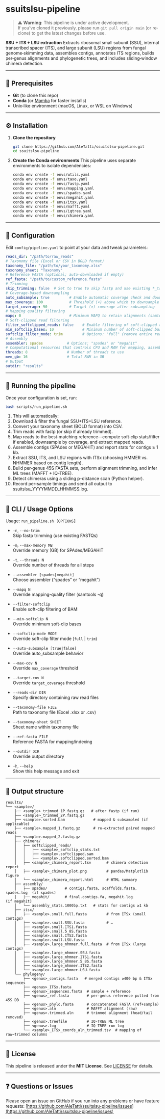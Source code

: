 # ssuitslsu-pipeline

> ⚠️ **Warning:** This pipeline is under active development.  
> If you’ve cloned it previously, please run `git pull origin main` (or re‐clone) to get the latest changes before use.

**SSU + ITS + LSU extraction**
Extracts ribosomal small subunit (SSU), internal transcribed spacer (ITS), and large subunit (LSU) regions from fungal genome‐skimming data, assembles contigs, annotates ITS regions, builds per‐genus alignments and phylogenetic trees, and includes sliding‐window chimera detection.

---

## 🔧 Prerequisites

* **Git** (to clone this repo)
* **Conda** (or [Mamba](https://mamba.readthedocs.io/) for faster installs)
* Unix‐like environment (macOS, Linux, or WSL on Windows)

---

## ⚙️ Installation

1. **Clone the repository**

   ```bash
   git clone https://github.com/AleTatti/ssuitslsu-pipeline.git
   cd ssuitslsu-pipeline
   ```

2. **Create the Conda environments**
   This pipeline uses separate environments to isolate dependencies:

   ```bash
   conda env create -f envs/utils.yaml
   conda env create -f envs/taxo.yaml
   conda env create -f envs/fastp.yaml
   conda env create -f envs/mapping.yaml
   conda env create -f envs/spades.yaml
   conda env create -f envs/megahit.yaml
   conda env create -f envs/itsx.yaml
   conda env create -f envs/mafft.yaml
   conda env create -f envs/iqtree.yaml
   conda env create -f envs/chimera.yaml
   ```

---

## 📝 Configuration

Edit `config/pipeline.yaml` to point at your data and tweak parameters:

```yaml
reads_dir: "/path/to/raw_reads"
# Taxonomy file (Excel or CSV in BOLD format)
taxonomy_file: "/path/to/your_taxonomy.xlsx"
taxonomy_sheet: "Taxonomy"
# Reference FASTA (optional; auto-downloaded if empty)
ref_fasta: "/path/to/custom_reference.fasta"
# Trimming
skip_trimming: false  # Set to true to skip fastp and use existing *_trimmed FASTQs
# Coverage-based downsampling
auto_subsample: true         # Enable automatic coverage check and downsampling
max_coverage: 100            # Threshold (×) above which to downsample
target_coverage: 90          # Target (×) coverage after subsampling
# Mapping quality filtering
mapq: 0                      # Minimum MAPQ to retain alignments (samtools -q)
# Soft-clipped read filtering
filter_softclipped_reads: false    # Enable filtering of soft-clipped reads
min_softclip_bases: 10             # Minimum number of soft-clipped bases to trigger filtering
softclip_filter_mode: trim         # Options: "full" (remove entire read) or "trim" (trim softclipped ends only)
# Assembly
assembler: spades           # Options: "spades" or "megahit"
# Computational resources that controls CPU and RAM for mapping, assembly, alignment, and tree building.
threads: 8                  # Number of threads to use
mem_gb: 16                  # Total RAM in GB
# Output
outdir: "results"
```

---

## 🚀 Running the pipeline

Once your configuration is set, run:

```bash
bash scripts/run_pipeline.sh
```

1. This will automatically:
2. Download & filter the fungal SSU+ITS+LSU reference.
3. Convert your taxonomy sheet (BOLD format) into CSV.
4. Trim reads with fastp (or skip if already trimmed).
5. Map reads to the best‐matching reference—compute soft‐clip stats/filter if enabled, downsample by coverage, and extract mapped reads.
6. Assemble contigs (SPAdes or MEGAHIT) and report stats for contigs ≥ 1 kb.
7. Extract SSU, ITS, and LSU regions with ITSx (choosing HMMER vs. NHMMER based on contig length).
8. Build per‐genus 45S FASTA sets, perform alignment trimming, and infer ML trees (MAFFT + IQ-TREE).
9. Detect chimeras using a sliding p-distance scan (Python helper).
10. Record per‐sample timings and send all output to ssuitslsu_YYYYMMDD_HHMMSS.log.

---


## 🔧 CLI / Usage Options

Usage: `run_pipeline.sh [OPTIONS]`

- `-n`, `--no-trim`  
  Skip fastp trimming (use existing FASTQs)

- `-m`, `--max-memory MB`  
  Override memory (GB) for SPAdes/MEGAHIT

- `-t`, `--threads N`  
  Override number of threads for all steps

- `--assembler [spades|megahit]`  
  Choose assembler (“spades” or “megahit”)

- `--mapq N`  
  Override mapping-quality filter (samtools -q)

- `--filter-softclip`  
  Enable soft-clip filtering of BAM

- `--min-softclip N`  
  Override minimum soft-clip bases

- `--softclip-mode MODE`  
  Override soft-clip filter mode (`full` | `trim`)

- `--auto-subsample [true|false]`  
  Override auto_subsample behavior

- `--max-cov N`  
  Override `max_coverage` threshold

- `--target-cov N`  
  Override `target_coverage` threshold

- `--reads-dir DIR`  
  Specify directory containing raw read files

- `--taxonomy-file FILE`  
  Path to taxonomy file (Excel .xlsx or .csv)

- `--taxonomy-sheet SHEET`  
  Sheet name within taxonomy file

- `--ref-fasta FILE`  
  Reference FASTA for mapping/indexing

- `--outdir DIR`  
  Override output directory

- `-h`, `--help`  
  Show this help message and exit

---

## 📂 Output structure

```
results/
└── <sample>/
    ├── <sample>_trimmed_1P.fastq.gz   # after fastp (if run)
    ├── <sample>_trimmed_2P.fastq.gz
    ├── <sample>.sorted.bam             # mapped & subsampled (if applicable)
    ├── <sample>.mapped_1.fastq.gz      # re-extracted paired mapped reads
    ├── <sample>.mapped_2.fastq.gz
    ├── chimera/
    │   ├── softclipped_reads/
    │   │   ├── <sample>_softclip_stats.txt
    │   │   ├── <sample>.softclipped.sam
    │   │   ├── <sample>.softclipped.sorted.bam
    │   ├── <sample>_chimera_report.tsv       # chimera detection report
    │   ├── <sample>_chimera_plot.png         # pandas/Matplotlib figure
    │   └── <sample>_chimera_report.html      # HTML summary
    ├── assembly/
    │   ├── spades/        # contigs.fasta, scaffolds.fasta, spades.log  (if spades)
    │   ├── megahit/       # final.contigs.fa, megahit.log             (if megahit)
    │   └── assembly_stats.1000bp.txt   # stats for contigs ≥1 kb
    ├── itsx/
    │   ├── <sample>.small.full.fasta         # from ITSx (small contigs)
    │   ├── <sample>.small.SSU.fasta          # …
    │   ├── <sample>.small.ITS1.fasta
    │   ├── <sample>.small.5_8S.fasta
    │   ├── <sample>.small.ITS2.fasta
    │   ├── <sample>.small.LSU.fasta
    │   ├── <sample>.large_nhmmer.full.fasta  # from ITSx (large contigs)
    │   ├── <sample>.large_nhmmer.SSU.fasta
    │   ├── <sample>.large_nhmmer.ITS1.fasta
    │   ├── <sample>.large_nhmmer.5_8S.fasta
    │   ├── <sample>.large_nhmmer.ITS2.fasta
    │   └── <sample>.large_nhmmer.LSU.fasta
    └── phylogeny/
        ├── <genus>_contigs.fasta   # merged contigs ≥400 bp & ITSx sequences
        ├── <genus>_ITSx.fasta
        ├── <genus>_sequences.fasta  # sample + reference
        ├── <genus>_ref.fasta        # per-genus reference pulled from 45S DB
        ├── <genus>_phylo.fasta      # concatenated FASTA (ref+sample)
        ├── <genus>.aln              # MAFFT alignment (raw)
        ├── <genus>.trimmed.aln      # trimmed alignment (head/tail removed)
        ├── <genus>.treefile         # IQ-TREE ML tree
        ├── <genus>.log              # IQ-TREE run log
        └── <sample>_ITSx_coords_aln_trimmed.tsv  # mapping of raw→trimmed columns
```

---

## 📄 License

This pipeline is released under the **MIT License**. See [LICENSE](LICENSE) for details.

---

## ❓ Questions or Issues

Please open an issue on GitHub if you run into any problems or have feature requests:
[https://github.com/AleTatti/ssuitslsu-pipeline/issues](https://github.com/AleTatti/ssuitslsu-pipeline/issues)

